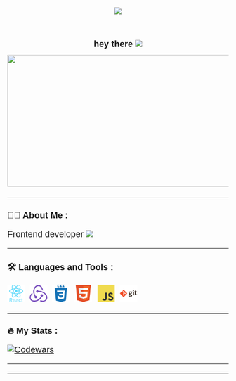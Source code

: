 <div id="header" align="center">
  <img src="https://media.giphy.com/media/M9gbBd9nbDrOTu1Mqx/giphy.gif" width="100"/>
  <div id="badges">
<!--     <a href="your-youtube-URL">
      <img src="https://img.shields.io/badge/YouTube-red?style=for-the-badge&logo=youtube&logoColor=white" alt="Youtube Badge"/>
    </a>
    <a href="your-twitter-URL">
      <img src="https://img.shields.io/badge/Twitter-blue?style=for-the-badge&logo=twitter&logoColor=white" alt="Twitter Badge"/>
    </a> -->
  </div>
  <img src="https://komarev.com/ghpvc/?username=your-github-username&style=flat-square&color=blue" alt=""/>
  <h1>
    hey there
    <img src="https://media.giphy.com/media/hvRJCLFzcasrR4ia7z/giphy.gif" width="30px"/>
  </h1>
</div>
<div align="center">
  <img src="https://media.giphy.com/media/dWesBcTLavkZuG35MI/giphy.gif" width="600" height="300"/>
</div>

---


### :woman_technologist: About Me :
Frontend developer <img src="https://media.giphy.com/media/WUlplcMpOCEmTGBtBW/giphy.gif" width="30">

---

### :hammer_and_wrench: Languages and Tools :
<div>
  <img src="https://github.com/devicons/devicon/blob/master/icons/react/react-original-wordmark.svg" title="React" alt="React" width="40" height="40"/>&nbsp;
<!--   <img src="https://github.com/devicons/devicon/blob/master/icons/materialui/materialui-original.svg" title="Material UI" alt="Material UI" width="40" height="40"/>&nbsp; -->
  <img src="https://github.com/devicons/devicon/blob/master/icons/redux/redux-original.svg" title="Redux" alt="Redux " width="40" height="40"/>&nbsp;
  <img src="https://github.com/devicons/devicon/blob/master/icons/css3/css3-plain-wordmark.svg"  title="CSS3" alt="CSS" width="40" height="40"/>&nbsp;
  <img src="https://github.com/devicons/devicon/blob/master/icons/html5/html5-original.svg" title="HTML5" alt="HTML" width="40" height="40"/>&nbsp;
  <img src="https://github.com/devicons/devicon/blob/master/icons/javascript/javascript-original.svg" title="JavaScript" alt="JavaScript" width="40" height="40"/>&nbsp;
  <img src="https://github.com/devicons/devicon/blob/master/icons/git/git-original-wordmark.svg" title="Git" **alt="Git" width="40" height="40"/>
</div>

---

### :fire: My Stats :
[![Codewars](http://github-readme-streak-stats.herokuapp.com?user=your-github-username&theme=dark&background=000000)]((https://www.codewars.com/users/Inv1se))

---

<!-- ### :writing_hand: Blog Posts : -->
<!-- BLOG-POST-LIST:START -->
<!-- BLOG-POST-LIST:END -->

---

<!-- ### :writing_hand: Blog Posts : -->
<!-- BLOG-POST-LIST:START -->
<!-- BLOG-POST-LIST:END -->
<style>
  @import url('https://fonts.googleapis.com/css2?family=Cormorant:ital,wght@1,500&family=Great+Vibes&family=Kanit:ital,wght@1,300&family=Lobster&family=Montserrat:wght@300;500;600&family=Poppins:ital,wght@0,100;0,300;0,600;1,100;1,400;1,500;1,600;1,800&family=Roboto:wght@300;500;700&family=Sedgwick+Ave+Display&family=Ubuntu&display=swap');
  * {
    font-family: 'Cormorant', serif;
    font-family: 'Great Vibes', cursive;
    font-family: 'Kanit', sans-serif;
    font-family: 'Lobster', cursive;
    font-family: 'Montserrat', sans-serif;
    font-family: 'Poppins', sans-serif;
    font-family: 'Roboto', sans-serif;
    font-family: 'Sedgwick Ave Display', cursive;
    font-family: 'Ubuntu', sans-serif;
    font-size:20px;
  }
</style>
